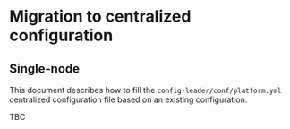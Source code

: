 # Migration to centralized configuration

## Single-node

This document describes how to fill the `config-leader/conf/platform.yml` centralized configuration file based on an existing configuration.

TBC